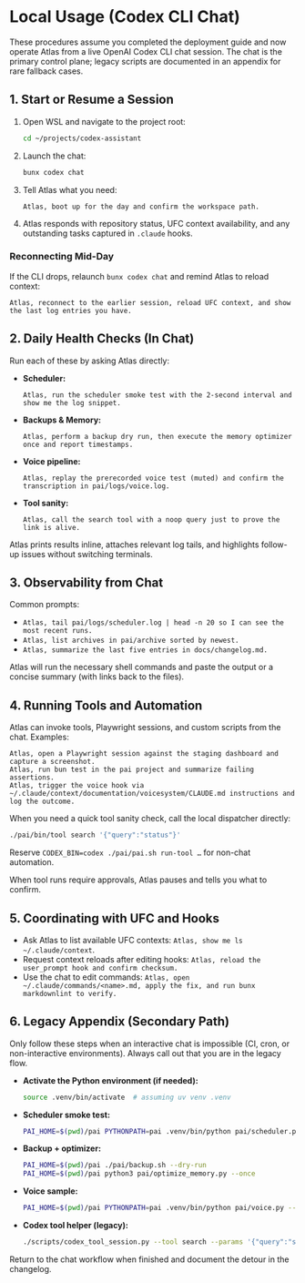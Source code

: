 # Local Usage (Codex CLI Chat)

These procedures assume you completed the deployment guide and now operate Atlas
from a live OpenAI Codex CLI chat session. The chat is the primary control plane;
legacy scripts are documented in an appendix for rare fallback cases.

## 1. Start or Resume a Session

1. Open WSL and navigate to the project root:
   ```bash
   cd ~/projects/codex-assistant
   ```
2. Launch the chat:
   ```bash
   bunx codex chat
   ```
3. Tell Atlas what you need:
   ```text
   Atlas, boot up for the day and confirm the workspace path.
   ```
4. Atlas responds with repository status, UFC context availability, and any
   outstanding tasks captured in `.claude` hooks.

### Reconnecting Mid-Day

If the CLI drops, relaunch `bunx codex chat` and remind Atlas to reload context:

```text
Atlas, reconnect to the earlier session, reload UFC context, and show the last log entries you have.
```

## 2. Daily Health Checks (In Chat)

Run each of these by asking Atlas directly:

- **Scheduler:**
  ```text
  Atlas, run the scheduler smoke test with the 2-second interval and show me the log snippet.
  ```
- **Backups & Memory:**
  ```text
  Atlas, perform a backup dry run, then execute the memory optimizer once and report timestamps.
  ```
- **Voice pipeline:**
  ```text
  Atlas, replay the prerecorded voice test (muted) and confirm the transcription in pai/logs/voice.log.
  ```
- **Tool sanity:**
  ```text
  Atlas, call the search tool with a noop query just to prove the link is alive.
  ```

Atlas prints results inline, attaches relevant log tails, and highlights follow-up
issues without switching terminals.

## 3. Observability from Chat

Common prompts:

- `Atlas, tail pai/logs/scheduler.log | head -n 20 so I can see the most recent runs.`
- `Atlas, list archives in pai/archive sorted by newest.`
- `Atlas, summarize the last five entries in docs/changelog.md.`

Atlas will run the necessary shell commands and paste the output or a concise
summary (with links back to the files).

## 4. Running Tools and Automation

Atlas can invoke tools, Playwright sessions, and custom scripts from the chat.
Examples:

```text
Atlas, open a Playwright session against the staging dashboard and capture a screenshot.
Atlas, run bun test in the pai project and summarize failing assertions.
Atlas, trigger the voice hook via ~/.claude/context/documentation/voicesystem/CLAUDE.md instructions and log the outcome.
```

When you need a quick tool sanity check, call the local dispatcher directly:

```bash
./pai/bin/tool search '{"query":"status"}'
```

Reserve `CODEX_BIN=codex ./pai/pai.sh run-tool …` for non-chat automation.

When tool runs require approvals, Atlas pauses and tells you what to confirm.

## 5. Coordinating with UFC and Hooks

- Ask Atlas to list available UFC contexts: `Atlas, show me ls ~/.claude/context`.
- Request context reloads after editing hooks: `Atlas, reload the user_prompt hook and confirm checksum.`
- Use the chat to edit commands: `Atlas, open ~/.claude/commands/<name>.md, apply the fix, and run bunx markdownlint to verify.`

## 6. Legacy Appendix (Secondary Path)

Only follow these steps when an interactive chat is impossible (CI, cron, or
non-interactive environments). Always call out that you are in the legacy flow.

- **Activate the Python environment (if needed):**
  ```bash
  source .venv/bin/activate  # assuming uv venv .venv
  ```
- **Scheduler smoke test:**
  ```bash
  PAI_HOME=$(pwd)/pai PYTHONPATH=pai .venv/bin/python pai/scheduler.py --interval-seconds 2 --cycles 4
  ```
- **Backup + optimizer:**
  ```bash
  PAI_HOME=$(pwd)/pai ./pai/backup.sh --dry-run
  PAI_HOME=$(pwd)/pai python3 pai/optimize_memory.py --once
  ```
- **Voice sample:**
  ```bash
  PAI_HOME=$(pwd)/pai PYTHONPATH=pai .venv/bin/python pai/voice.py --audio-file pai/tests/audio/hello.wav --mute
  ```
- **Codex tool helper (legacy):**
  ```bash
  ./scripts/codex_tool_session.py --tool search --params '{"query":"status"}'
  ```

Return to the chat workflow when finished and document the detour in the
changelog.
